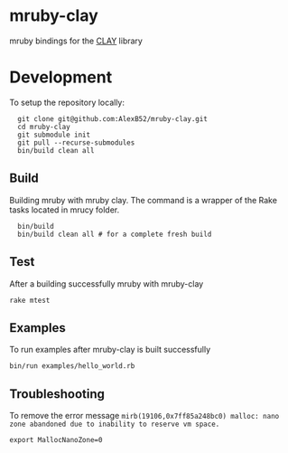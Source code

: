 # mruby-clay

mruby bindings for the [CLAY](https://github.com/nicbarker/clay) library

# Development

To setup the repository locally:

```
  git clone git@github.com:AlexB52/mruby-clay.git
  cd mruby-clay 
  git submodule init
  git pull --recurse-submodules
  bin/build clean all
```

## Build

Building mruby with mruby clay. The command is a wrapper of the Rake tasks located in mrucy folder.

      bin/build
      bin/build clean all # for a complete fresh build

## Test

After a building successfully mruby with mruby-clay

    rake mtest

## Examples

To run examples after mruby-clay is built successfully

    bin/run examples/hello_world.rb

## Troubleshooting

To remove the error message `mirb(19106,0x7ff85a248bc0) malloc: nano zone abandoned due to inability to reserve vm space.`

    export MallocNanoZone=0 
